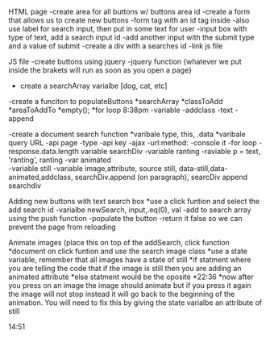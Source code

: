 HTML page
-create area for all buttons w/ buttons area id
-create a form that allows us to create new buttons 
-form tag with an id tag inside
-also use label for search input, then put in some text for user
-input box with type of text, add a search input id
-add another input with the submit type and a value of submit
-create a div with a searches id
-link js file 

JS file
-create buttons using jquery 
-jquery function {whatever we put inside the brakets will run as soon as you open a page}

- create a searchArray varialbe [dog, cat, etc]

-create a funciton to populateButtons 
*searchArray
*classToAdd
*areaToAddTo
*empty();
*for loop 8:38pm
	-variable
	-addclass
	-text
	-append

-create a document search function
*varibale type, this, .data
*varibale query URL
	-api page
	-type
	-api key
	-ajax
		-url:method:
	-console it
	-for loop
		-response.data.length
			variable searchDiv
			-variable ranting
			-raviable p = text, 'ranting', ranting
			-var animated  
			-variable still
			-variable image,attribute, source still, data-still,data-animated,addclass, searchDiv.append (on paragraph), searcDiv append searchdiv


Adding new buttons with text search box
*use a click funtion and select the add search id
	-varialbe newSearch, input,.eq(0), val
	-add to search array using the push function
	-populate the button
	-return it false so we can prevent the page from reloading


Animate images (place this on top of the addSearch, click function
*document on click funtion and use the search image class
	*use a state variable, remember that all images have a state of still 
	*if statment where you are telling the code that if the image is still then you are adding an animated attribute
	*else statment would be the oposite
	*22:36
	*now after you press on an image the image should animate but if you press it again the image will not stop instead it will go back to the beginning of the animation. You will need to fix this by giving the state varialbe an attribute of still 


14:51